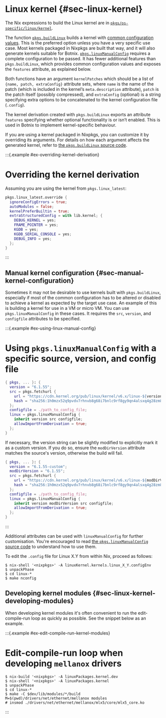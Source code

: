 # Linux kernel {#sec-linux-kernel}

The Nix expressions to build the Linux kernel are in [`pkgs/os-specific/linux/kernel`](https://github.com/nervosys/Botnix/blob/master/pkgs/os-specific/linux/kernel).

The function [`pkgs.buildLinux`](https://github.com/nervosys/Botnix/blob/d77bda728d5041c1294a68fb25c79e2d161f62b9/pkgs/os-specific/linux/kernel/generic.nix) builds a kernel with [common configuration values](https://github.com/nervosys/Botnix/blob/d77bda728d5041c1294a68fb25c79e2d161f62b9/pkgs/os-specific/linux/kernel/common-config.nix).
This is the preferred option unless you have a very specific use case.
Most kernels packaged in Nixpkgs are built that way, and it will also generate kernels suitable for Botnix.
[`pkgs.linuxManualConfig`](https://github.com/nervosys/Botnix/blob/d77bda728d5041c1294a68fb25c79e2d161f62b9/pkgs/os-specific/linux/kernel/manual-config.nix) requires a complete configuration to be passed.
It has fewer additional features than `pkgs.buildLinux`, which provides common configuration values and exposes the `features` attribute, as explained below.

Both functions have an argument `kernelPatches` which should be a list of `{name, patch, extraConfig}` attribute sets, where `name` is the name of the patch (which is included in the kernel’s `meta.description` attribute), `patch` is the patch itself (possibly compressed), and `extraConfig` (optional) is a string specifying extra options to be concatenated to the kernel configuration file (`.config`).

The kernel derivation created with `pkgs.buildLinux` exports an attribute `features` specifying whether optional functionality is or isn’t enabled. This is used in Botnix to implement kernel-specific behaviour.

If you are using a kernel packaged in Nixpkgs, you can customize it by overriding its arguments. For details on how each argument affects the generated kernel, refer to [the `pkgs.buildLinux` source code](https://github.com/nervosys/Botnix/blob/d77bda728d5041c1294a68fb25c79e2d161f62b9/pkgs/os-specific/linux/kernel/generic.nix).

:::{.example #ex-overriding-kernel-derivation}

# Overriding the kernel derivation

Assuming you are using the kernel from `pkgs.linux_latest`:

```nix
pkgs.linux_latest.override {
  ignoreConfigErrors = true;
  autoModules = false;
  kernelPreferBuiltin = true;
  extraStructuredConfig = with lib.kernel; {
    DEBUG_KERNEL = yes;
    FRAME_POINTER = yes;
    KGDB = yes;
    KGDB_SERIAL_CONSOLE = yes;
    DEBUG_INFO = yes;
  };
}
```

:::

## Manual kernel configuration {#sec-manual-kernel-configuration}

Sometimes it may not be desirable to use kernels built with `pkgs.buildLinux`, especially if most of the common configuration has to be altered or disabled to achieve a kernel as expected by the target use case.
An example of this is building a kernel for use in a VM or micro VM. You can use `pkgs.linuxManualConfig` in these cases. It requires the `src`, `version`, and `configfile` attributes to be specified.

:::{.example #ex-using-linux-manual-config}

# Using `pkgs.linuxManualConfig` with a specific source, version, and config file

```nix
{ pkgs, ... }: {
  version = "6.1.55";
  src = pkgs.fetchurl {
    url = "https://cdn.kernel.org/pub/linux/kernel/v6.x/linux-${version}.tar.xz";
    hash = "sha256:1h0mzx52q9pvdv7rhnvb8g68i7bnlc9rf8gy9qn4alsxq4g28zm8";
  };
  configfile = ./path_to_config_file;
  linux = pkgs.linuxManualConfig {
    inherit version src configfile;
    allowImportFromDerivation = true;
  };
}
```

If necessary, the version string can be slightly modified to explicitly mark it as a custom version. If you do so, ensure the `modDirVersion` attribute matches the source's version, otherwise the build will fail.

```nix
{ pkgs, ... }: {
  version = "6.1.55-custom";
  modDirVersion = "6.1.55";
  src = pkgs.fetchurl {
    url = "https://cdn.kernel.org/pub/linux/kernel/v6.x/linux-${modDirVersion}.tar.xz";
    hash = "sha256:1h0mzx52q9pvdv7rhnvb8g68i7bnlc9rf8gy9qn4alsxq4g28zm8";
  };
  configfile = ./path_to_config_file;
  linux = pkgs.linuxManualConfig {
    inherit version modDirVersion src configfile;
    allowImportFromDerivation = true;
  };
}
```

:::

Additional attributes can be used with `linuxManualConfig` for further customisation. You're encouraged to read [the `pkgs.linuxManualConfig` source code](https://github.com/nervosys/Botnix/blob/d77bda728d5041c1294a68fb25c79e2d161f62b9/pkgs/os-specific/linux/kernel/manual-config.nix) to understand how to use them.

To edit the `.config` file for Linux X.Y from within Nix, proceed as follows:

```ShellSession
$ nix-shell '<nixpkgs>' -A linuxKernel.kernels.linux_X_Y.configEnv
$ unpackPhase
$ cd linux-*
$ make nconfig
```

## Developing kernel modules {#sec-linux-kernel-developing-modules}

When developing kernel modules it's often convenient to run the edit-compile-run loop as quickly as possible.
See the snippet below as an example.

:::{.example #ex-edit-compile-run-kernel-modules}

# Edit-compile-run loop when developing `mellanox` drivers

```ShellSession
$ nix-build '<nixpkgs>' -A linuxPackages.kernel.dev
$ nix-shell '<nixpkgs>' -A linuxPackages.kernel
$ unpackPhase
$ cd linux-*
$ make -C $dev/lib/modules/*/build M=$(pwd)/drivers/net/ethernet/mellanox modules
# insmod ./drivers/net/ethernet/mellanox/mlx5/core/mlx5_core.ko
```

:::

